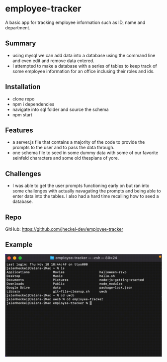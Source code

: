 # employee-tracker
A basic app for tracking employee information such as ID, name and department.

## Summary
- using mysql we can add data into a database using the command line and even edit and remove data entered.
- I attempted to make a database with a series of tables to keep track of some employee information for an office inclusing their roles and ids.

## Installation
- clone repo
- npm i dependencies
- navigate into sql folder and source the schema
- npm start

## Features
- a server.js file that contains a majority of the code to provide the prompts to the user and to pass the data through.
- one schema file to seed in some dummy data with some of our favorite seinfeld characters and some old thespians of yore.

## Challenges
- I was able to get the user prompts functioning early on but ran into some challenges with actually navagating the prompts and being able to enter data into the tables. I also had a hard time recalling how to seed a database.

## Repo
GitHub: https://github.com/jheckel-dev/employee-tracker

## Example
<img src="assets/img/Screen-Recording-2021-11-18-at-8.21.08-PM.gif">
